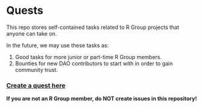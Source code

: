 # Quests
This repo stores self-contained tasks related to R Group projects that anyone can take on. 

In the future, we may use these tasks as:
1. Good tasks for more junior or part-time R Group members.
2. Bounties for new DAO contributors to start with in order to gain community trust.

### [Create a quest here](https://github.com/R-Group-Devs/quests/issues/new?assignees=&labels=&template=quest-template.md&title=)
**If you are not an R Group member, do NOT create issues in this repository!**

